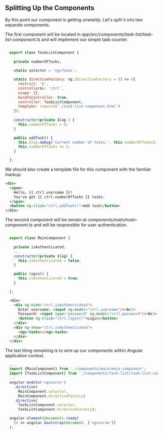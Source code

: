 ## Splitting Up the Components

By this point our component is getting unwieldy. Let's split it into two separate components. 

The first component will be located in *app/src/components/task-list/task-list-component.ts* and will implement our simple task counter.

```javascript

  export class TaskListComponent {
    
    private numberOfTasks;
    
    static selector = 'ngcTasks';

    static directiveFactory: ng.IDirectiveFactory = () => ({
      restrict: 'E',
      controllerAs: 'ctrl',
      scope: {},
      bindToController: true,
      controller: TaskListComponent,
      template: require('./task-list-component.html')
    });
  
    constructor(private $log ) {
      this.numberOfTasks = 0;
    }

    public addTask() {
      this.$log.debug('Current number of tasks:', this.numberOfTasks);
      this.numberOfTasks += 1;
    }

  };
```

We should also create a template file for this component with the familiar markup:

```html
<div>
  <span>
    Hello, {{ ctrl.username }}!
    You've got {{ ctrl.numberOfTasks }} tasks.
  </span>
  <button ng-click="ctrl.addTask()">Add task</button>
</div>
```

The second component will be remain at *components/main/main-component.ts* and will be responsible for user authentication. 

```javascript

  export class MainComponent {
    
    private isAuthenticated;
    ...
    constructor(private $log) { 
      this.isAuthenticated = false;
    }

    public login() {
      this.isAuthenticated = true;
    }

  };

```

```html
  <div>
    <div ng-hide="ctrl.isAuthenticated">
      Enter username: <input ng-model="ctrl.username"/><br/>
      Password: <input type="password" ng-model="ctrl.password"/><br/>
      <button ng-click="ctrl.login()">Login</button>
    </div>
    <div ng-show="ctrl.isAuthenticated">
      <ngc-tasks></ngc-tasks>
    </div>
  </div>
```

The last thing remaining is to wire up our components within Angular application context.

```javascript
  ...
  import {MainComponent} from './components/main/main-component';
  import {TaskListComponent} from './components/task-list/task-list-component';
  ...
  angular.module('ngcourse')
    .directive(
      MainComponent.selector,
      MainComponent.directiveFactory)
    .directive(
      TaskListComponent.selector, 
      TaskListComponent.directiveFactory);

  angular.element(document).ready(
    () => angular.bootstrap(document, ['ngcourse'])
  );
```